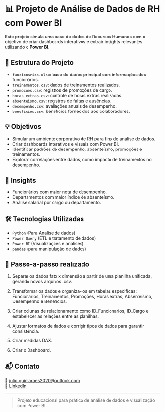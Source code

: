 # 📊 Projeto de Análise de Dados de RH com Power BI

Este projeto simula uma base de dados de Recursos Humanos com o objetivo de criar dashboards interativos e extrair insights relevantes utilizando o **Power BI**.

## 📁 Estrutura do Projeto

- `funcionarios.xlsx`: base de dados principal com informações dos funcionários.
- `treinamentos.csv`: dados de treinamentos realizados.
- `promocoes.csv`: registros de promoções de cargo.
- `horas_extras.csv`: controle de horas extras realizadas.
- `absenteismo.csv`: registros de faltas e ausências.
- `desempenho.csv`: avaliações anuais de desempenho.
- `beneficios.csv`: benefícios fornecidos aos colaboradores.

## 💡 Objetivos

- Simular um ambiente corporativo de RH para fins de análise de dados.
- Criar dashboards interativos e visuais com Power BI.
- Identificar padrões de desempenho, absenteísmo, promoções e treinamentos.
- Explorar correlações entre dados, como impacto de treinamentos no desempenho.

## 📌 Insights

- Funcionários com maior nota de desempenho.
- Departamentos com maior índice de absenteísmo.
- Análise salarial por cargo ou departamento.

## 🛠️ Tecnologias Utilizadas

- `Python` (Para Analise de dados)
- `Power Query` (ETL e tratamento de dados)
- `Power BI` (Visualizações e análises)
- `pandas` (para manipulação de dados)

## 🚀 Passo-a-passo realizado

1. Separar os dados fato x dimensão a partir de uma planilha unificada, gerando novos arquivos .csv.

2. Transformar os dados e organiza-los em tabelas especificas: Funcionarios, Treinamentos, Promoções, Horas extras, Absenteísmo, Desempenho e Benefícios.

3. Criar colunas de relacionamento como ID_Funcionarios, ID_Cargo e estabelecer as relações entre as planilhas.

4. Ajustar formatos de dados e corrigir tipos de dados para garantir consistência.
   
5. Criar medidas DAX.

6. Criar o Dashboard.

## 📬 Contato
 
📧 julio.guimaraes2020@outlook.com  
💼 [LinkedIn](https://www.linkedin.com/in/j-guimaraes/)

---

> Projeto educacional para prática de análise de dados e visualização com Power BI.

